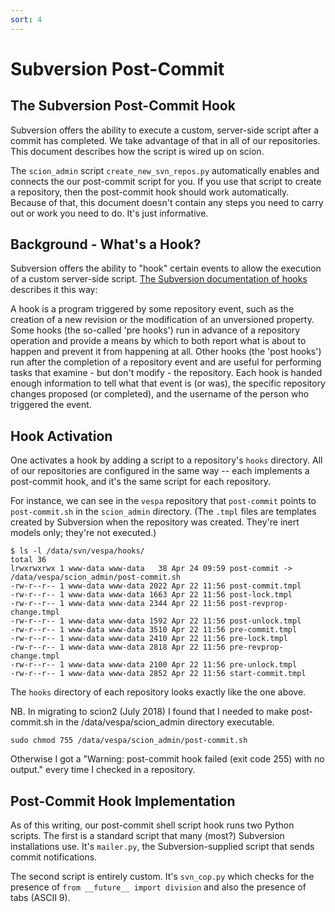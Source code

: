 ```yaml
---
sort: 4
---
```


# Subversion Post-Commit

## The Subversion Post-Commit Hook
Subversion offers the ability to execute a custom, server-side script after a commit has completed. We take advantage of that in all of our repositories. This document describes how the script is wired up on scion.

The `scion_admin` script `create_new_svn_repos.py` automatically enables and connects the our post-commit script for you. If you use that script to create a repository, then the post-commit hook should work automatically. Because of that, this document doesn't contain any steps you need to carry out or work you need to do. It's just informative. 

## Background - What's a Hook?
Subversion offers the ability to "hook" certain events to allow the execution of a custom server-side script. [The Subversion documentation of hooks](http://svnbook.red-bean.com/en/1.6/svn.reposadmin.create.html#svn.reposadmin.create.hooks) describes it this way:

   A hook is a program triggered by some repository event, such as the creation of a new revision or the modification of an unversioned property. Some hooks (the so-called 'pre hooks') run in advance of a repository operation and provide a means by which to both report what is about to happen and prevent it from happening at all. Other hooks (the 'post hooks') run after the completion of a repository event and are useful for performing tasks that examine - but don't modify - the repository. Each hook is handed enough information to tell what that event is (or was), the specific repository changes proposed (or completed), and the username of the person who triggered the event.

## Hook Activation
One activates a hook by adding a script to a repository's `hooks` directory. All of our repositories are configured in the same way -- each implements a post-commit hook, and it's the same script for each repository.

For instance, we can see in the `vespa` repository that `post-commit` points to `post-commit.sh` in the `scion_admin` directory. (The `.tmpl` files are templates created by Subversion when the repository was created. They're inert models only; they're not executed.)

```
$ ls -l /data/svn/vespa/hooks/
total 36
lrwxrwxrwx 1 www-data www-data   38 Apr 24 09:59 post-commit -> /data/vespa/scion_admin/post-commit.sh
-rw-r--r-- 1 www-data www-data 2022 Apr 22 11:56 post-commit.tmpl
-rw-r--r-- 1 www-data www-data 1663 Apr 22 11:56 post-lock.tmpl
-rw-r--r-- 1 www-data www-data 2344 Apr 22 11:56 post-revprop-change.tmpl
-rw-r--r-- 1 www-data www-data 1592 Apr 22 11:56 post-unlock.tmpl
-rw-r--r-- 1 www-data www-data 3510 Apr 22 11:56 pre-commit.tmpl
-rw-r--r-- 1 www-data www-data 2410 Apr 22 11:56 pre-lock.tmpl
-rw-r--r-- 1 www-data www-data 2818 Apr 22 11:56 pre-revprop-change.tmpl
-rw-r--r-- 1 www-data www-data 2100 Apr 22 11:56 pre-unlock.tmpl
-rw-r--r-- 1 www-data www-data 2852 Apr 22 11:56 start-commit.tmpl
```

The `hooks` directory of each repository looks exactly like the one above. 

NB. In migrating to scion2 (July 2018) I found that I needed to make post-commit.sh in the /data/vespa/scion_admin directory executable. 

```
sudo chmod 755 /data/vespa/scion_admin/post-commit.sh
```

Otherwise I got a "Warning: post-commit hook failed (exit code 255) with no output." every time I checked in a repository.

## Post-Commit Hook Implementation
As of this writing, our post-commit shell script hook runs two Python scripts. The first is a standard script that many (most?) Subversion installations use. It's `mailer.py`, the Subversion-supplied script that sends commit notifications.

The second script is entirely custom. It's `svn_cop.py` which checks for the presence of 
`from __future__ import division` and also the presence of tabs (ASCII 9).